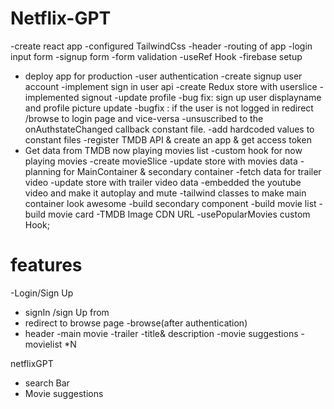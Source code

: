 # Netflix-GPT
-create react app
-configured TailwindCss
-header
-routing of app
-login input form
-signup form
-form validation
-useRef Hook
-firebase setup
- deploy app for production
-user authentication
-create signup user account
-implement sign in user api
-create Redux store with userslice
-implemented signout
-update profile
-bug fix: sign up user displayname and profile picture update
-bugfix : if the user is not logged in redirect /browse to login page and vice-versa
-unsuscribed to the onAuthstateChanged callback  constant file.
-add hardcoded values to constant files
-register TMDB API & create an app & get access token
- Get data from TMDB now playing movies list
-custom hook for now playing movies
-create movieSlice
-update store with movies data
-planning for MainContainer & secondary container
-fetch data for trailer video
-update store with trailer video data
-embedded the youtube video and make it autoplay and mute
-tailwind classes to make main container look awesome
-build secondary component
-build movie list
-build movie card
-TMDB Image CDN URL
-usePopularMovies custom Hook;

# features
-Login/Sign Up
  - signIn /sign Up from
   - redirect to browse page
-browse(after authentication)
 - header
 -main movie
     -trailer
     -title& description
     -movie suggestions
       -movielist *N

netflixGPT
 - search Bar
 - Movie suggestions
